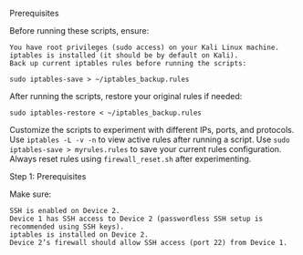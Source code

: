Prerequisites

Before running these scripts, ensure:

    You have root privileges (sudo access) on your Kali Linux machine.
    iptables is installed (it should be by default on Kali).
    Back up current iptables rules before running the scripts:

`sudo iptables-save > ~/iptables_backup.rules`

After running the scripts, restore your original rules if needed:

`sudo iptables-restore < ~/iptables_backup.rules`

Customize the scripts to experiment with different IPs, ports, and protocols.
Use `iptables -L -v -n` to view active rules after running a script.
Use `sudo iptables-save > myrules.rules` to save your current rules configuration.
Always reset rules using `firewall_reset.sh` after experimenting.


Step 1: Prerequisites

Make sure:

    SSH is enabled on Device 2.
    Device 1 has SSH access to Device 2 (passwordless SSH setup is recommended using SSH keys).
    iptables is installed on Device 2.
    Device 2’s firewall should allow SSH access (port 22) from Device 1.